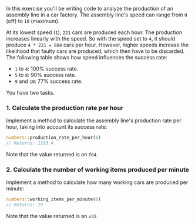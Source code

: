 In this exercise you'll be writing code to analyze the production of an assembly line in a car factory. The assembly line's speed can range from `0` (off) to `10` (maximum).

At its lowest speed (`1`), `221` cars are produced each hour. The production increases linearly with the speed. So with the speed set to `4`, it should produce `4 * 221 = 884` cars per hour. However, higher speeds increase the likelihood that faulty cars are produced, which then have to be discarded. The following table shows how speed influences the success rate:

- `1` to `4`: 100% success rate.
- `5` to `8`: 90% success rate.
- `9` and `10`: 77% success rate.

You have two tasks.

### 1. Calculate the production rate per hour

Implement a method to calculate the assembly line's production rate per hour, taking into account its success rate:

```rust
numbers::production_rate_per_hour(6)
// Returns: 1193.4
```

Note that the value returned is an `f64`.

### 2. Calculate the number of working items produced per minute

Implement a method to calculate how many working cars are produced per minute:

```rust
numbers::working_items_per_minute(6)
// Returns: 19
```

Note that the value returned is an `u32`.
